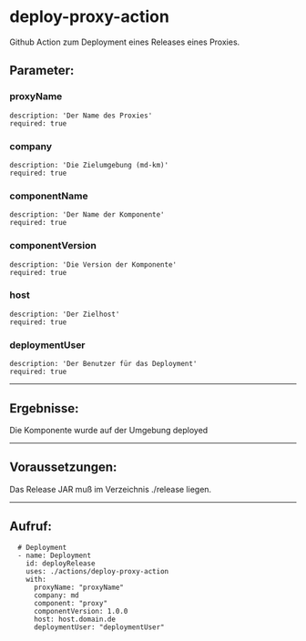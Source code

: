 # deploy-proxy-action

Github Action zum Deployment eines Releases eines Proxies.

## Parameter:
### proxyName
    description: 'Der Name des Proxies'
    required: true
### company
    description: 'Die Zielumgebung (md-km)'
    required: true
### componentName
    description: 'Der Name der Komponente'
    required: true
### componentVersion
    description: 'Die Version der Komponente'
    required: true
### host
    description: 'Der Zielhost'
    required: true
### deploymentUser
    description: 'Der Benutzer für das Deployment'
    required: true

---

## Ergebnisse:

Die Komponente wurde auf der Umgebung deployed

---

## Voraussetzungen:

Das Release JAR muß im Verzeichnis ./release liegen.

---

## Aufruf:

      # Deployment
      - name: Deployment
        id: deployRelease
        uses: ./actions/deploy-proxy-action
        with:
          proxyName: "proxyName"
          company: md
          component: "proxy"
          componentVersion: 1.0.0
          host: host.domain.de
          deploymentUser: "deploymentUser"